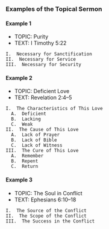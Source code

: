 ### Examples of the Topical Sermon

#### Example 1

* TOPIC: Purity
* TEXT: I Timothy 5:22

```
I.  Necessary for Sanctification
II.  Necessary for Service
III.  Necessary for Security
```

#### Example 2

* TOPIC: Deficient Love
* TEXT: Revelation 2:4–5

```
I.  The Characteristics of This Love
  A.  Deficient
  B.  Lacking
  C.  Weak
II.  The Cause of This Love
  A.  Lack of Prayer
  B.  Lack of Bible
  C.  Lack of Witness
III.  The Cure of This Love
  A.  Remember
  B.  Repent
  C.  Return
```

#### Example 3

* TOPIC: The Soul in Conflict
* TEXT: Ephesians 6:10–18

```
I.  The Source of the Conflict
II.  The Scope of the Conflict
III.  The Success in the Conflict
```

